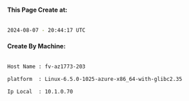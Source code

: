 
   
#### This Page Create at:

```bash

2024-08-07 - 20:44:17 UTC

```

#### Create By Machine:

```bash

Host Name : fv-az1773-203

platform  : Linux-6.5.0-1025-azure-x86_64-with-glibc2.35

Ip Local  : 10.1.0.70

```


